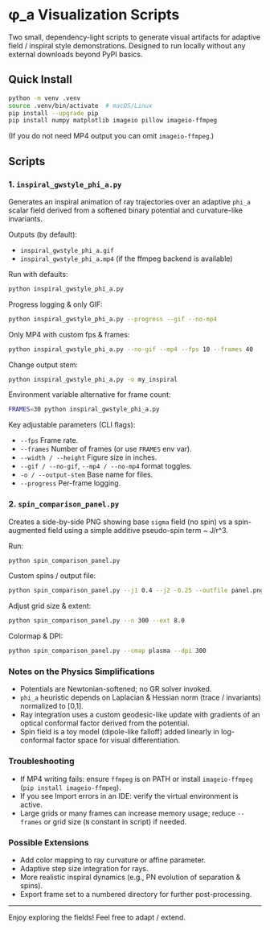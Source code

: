 # φ_a Visualization Scripts

Two small, dependency-light scripts to generate visual artifacts for adaptive field / inspiral style demonstrations. Designed to run locally without any external downloads beyond PyPI basics.

## Quick Install

```bash
python -m venv .venv
source .venv/bin/activate  # macOS/Linux
pip install --upgrade pip
pip install numpy matplotlib imageio pillow imageio-ffmpeg
```

(If you do not need MP4 output you can omit `imageio-ffmpeg`.)

## Scripts

### 1. `inspiral_gwstyle_phi_a.py`
Generates an inspiral animation of ray trajectories over an adaptive `phi_a` scalar field derived from a softened binary potential and curvature-like invariants.

Outputs (by default):
- `inspiral_gwstyle_phi_a.gif`
- `inspiral_gwstyle_phi_a.mp4` (if the ffmpeg backend is available)

Run with defaults:
```bash
python inspiral_gwstyle_phi_a.py
```

Progress logging & only GIF:
```bash
python inspiral_gwstyle_phi_a.py --progress --gif --no-mp4
```

Only MP4 with custom fps & frames:
```bash
python inspiral_gwstyle_phi_a.py --no-gif --mp4 --fps 10 --frames 40
```

Change output stem:
```bash
python inspiral_gwstyle_phi_a.py -o my_inspiral
```

Environment variable alternative for frame count:
```bash
FRAMES=30 python inspiral_gwstyle_phi_a.py
```

Key adjustable parameters (CLI flags):
- `--fps` Frame rate.
- `--frames` Number of frames (or use `FRAMES` env var).
- `--width / --height` Figure size in inches.
- `--gif / --no-gif`, `--mp4 / --no-mp4` format toggles.
- `-o / --output-stem` Base name for files.
- `--progress` Per-frame logging.

### 2. `spin_comparison_panel.py`
Creates a side-by-side PNG showing base `sigma` field (no spin) vs a spin-augmented field using a simple additive pseudo-spin term ~ J/r^3.

Run:
```bash
python spin_comparison_panel.py
```

Custom spins / output file:
```bash
python spin_comparison_panel.py --j1 0.4 --j2 -0.25 --outfile panel.png
```

Adjust grid size & extent:
```bash
python spin_comparison_panel.py --n 300 --ext 8.0
```

Colormap & DPI:
```bash
python spin_comparison_panel.py --cmap plasma --dpi 300
```

### Notes on the Physics Simplifications
- Potentials are Newtonian-softened; no GR solver invoked.
- `phi_a` heuristic depends on Laplacian & Hessian norm (trace / invariants) normalized to [0,1].
- Ray integration uses a custom geodesic-like update with gradients of an optical conformal factor derived from the potential.
- Spin field is a toy model (dipole-like falloff) added linearly in log-conformal factor space for visual differentiation.

### Troubleshooting
- If MP4 writing fails: ensure `ffmpeg` is on PATH or install `imageio-ffmpeg` (`pip install imageio-ffmpeg`).
- If you see Import errors in an IDE: verify the virtual environment is active.
- Large grids or many frames can increase memory usage; reduce `--frames` or grid size (`N` constant in script) if needed.

### Possible Extensions
- Add color mapping to ray curvature or affine parameter.
- Adaptive step size integration for rays.
- More realistic inspiral dynamics (e.g., PN evolution of separation & spins).
- Export frame set to a numbered directory for further post-processing.

---
Enjoy exploring the fields! Feel free to adapt / extend.
